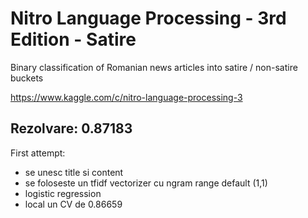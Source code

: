 # Nitro Language Processing - 3rd Edition - Satire

Binary classification of Romanian news articles into satire / non-satire buckets

https://www.kaggle.com/c/nitro-language-processing-3

## Rezolvare: 0.87183

First attempt:

- se unesc title si content
- se foloseste un tfidf vectorizer cu ngram range default (1,1)
- logistic regression
- local un CV de 0.86659
